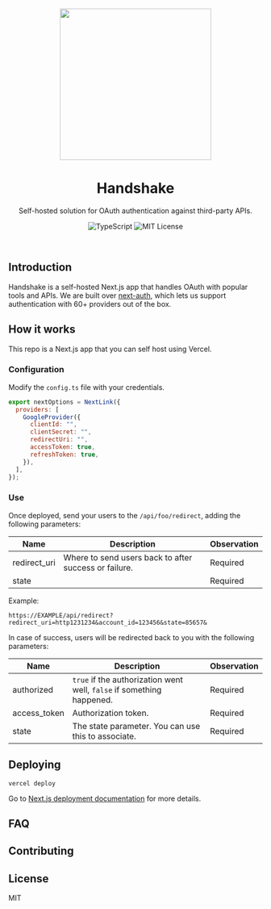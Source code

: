 <br />

<p align="center">
  <img src="https://media1.giphy.com/media/750o1RprTNj8ldkwak/200.gif?cid=5a38a5a2julf1ukb89781yu88pth7ol9sm22s52gc88gc0hs&ep=v1_gifs_search&rid=300.gif&ct=g" width="300"/>

  <h1 align="center">Handshake</h1>

  <p align="center">
    Self-hosted solution for OAuth authentication against third-party APIs.
  </p>

  <p align="center" style="align: center;">
    <img src="https://img.shields.io/badge/TypeScript-blue" alt="TypeScript" />
    <img src="https://img.shields.io/badge/MIT-License" alt="MIT License" />
  </p>
</p>

<br />

## Introduction

Handshake is a self-hosted Next.js app that handles OAuth with popular tools and
APIs. We are built over [next-auth](https://github.com/nextauthjs/next-auth),
which lets us support authentication with 60+ providers out of the box.

## How it works

This repo is a Next.js app that you can self host using Vercel.

### Configuration

Modify the `config.ts` file with your credentials.

```js
export nextOptions = NextLink({
  providers: [
    GoogleProvider({
      clientId: "",
      clientSecret: "",
      redirectUri: "",
      accessToken: true,
      refreshToken: true,
    }),
  ],
});
```

### Use

Once deployed, send your users to the `/api/foo/redirect`, adding the following parameters:

| Name         | Description                                           | Observation |
| ------------ | ----------------------------------------------------- | ----------- |
| redirect_uri | Where to send users back to after success or failure. | Required    |
| state        |                                                       | Required    |

Example:

`https://EXAMPLE/api/redirect?redirect_uri=http1231234&account_id=123456&state=85657&`

In case of success, users will be redirected back to you with the following parameters:

| Name         | Description                                                           | Observation |
| ------------ | --------------------------------------------------------------------- | ----------- |
| authorized   | `true` if the authorization went well, `false` if something happened. | Required    |
| access_token | Authorization token.                                                  | Required    |
| state        | The state parameter. You can use this to associate.                   | Required    |

## Deploying

`vercel deploy`

Go to [Next.js deployment documentation](https://nextjs.org/docs/deployment) for more details.

## FAQ

## Contributing

## License

MIT
